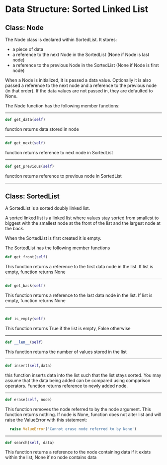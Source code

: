 # Data Structure: Sorted Linked List

## Class: Node

The Node class is declared within SortedList. It stores:
* a piece of data
* a reference to the next Node in the SortedList (None if Node is last node)
* a reference to the previous Node in the SortedList (None if Node is first node)
    
When a Node is initialized, it is passed a data value.  Optionally it is also passed a reference to the next node and a reference to the previous node (in that order).  If the data values are not passed in, they are defaulted to None.

The Node function has the following member functions:

---

```python
def get_data(self)
```
function returns data stored in node

---

```python
def get_next(self)
```
function returns reference to next node in SortedList

---

```python
def get_previous(self)
```
function returns reference to previous node in SortedList

---


## Class: SortedList

A SortedList is a sorted doubly linked list. 


A sorted linked list is a linked list where values stay sorted from smallest to biggest with the smallest node at the front of the list and the largest node at the back.

When the SortedList is first created it is empty.

The SortedList has the following member functions

```python
def get_front(self)
```
This function returns a reference to the first data node in the list.  If list is empty, function returns None

---

```python
def get_back(self)
```
This function returns a reference to the last data node in the list.  If list is empty, function returns None

---

```python  

def is_empty(self)
```
This function returns True if the list is empty, False otherwise

---


```python
def __len__(self)
```
This function returns the number of values stored in the list

---

```python
def insert(self,data)
```
this function inserts data into the list such that the list stays sorted. You may assume that the data being added can be compared using comparison operators.  Function returns reference to newly added node.

---

```python
def erase(self, node)
```
This function removes the node referred to by the node argument.   This function returns nothing. If node is None, function does not alter list and will raise the ValueError with this statement:

```python
  raise ValueError('Cannot erase node referred to by None')
```

---

```python
def search(self, data)
```
This function returns a reference to the node containing data if it exists within the list, None if no node contains data



